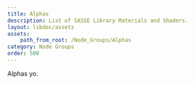 ```yaml
---
title: Alphas
description: List of SASSE Library Materials and Shaders.
layout: libdoc/assets
assets:
    path_from_root: /Node_Groups/Alphas
category: Node Groups
order: 500
---
```


Alphas yo.
